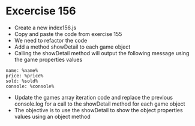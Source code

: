 # Excercise 156

* Create a new index156.js 
* Copy and paste the code from exercise 155
* We need to refactor the code
* Add a method showDetail to each game object
* Calling the showDetail method will output the following message using the game properties values
```
name: %name%
price: %price%
sold: %sold%
console: %console%
```
* Update the games array iteration code and replace the previous console.log for a call to the showDetail method for each game object
* The objective is to use the showDetail to show the object properties values using an object method
